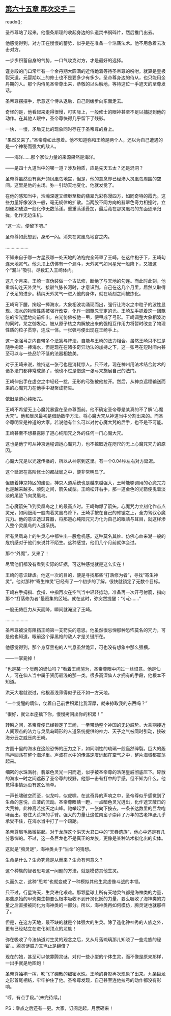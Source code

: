 ## [第六十五章 再次交手 二](https://www.xxbiquge.com/11_11207/9080954.html)
readx();

  圣帝尊站了起来。他慢条斯理的收起身边的仙道焚书纲碎片，然后推门出去。

  他感觉得到，对方正在慢慢的蓄势，似乎是在准备一个浩荡法术。他不用急着去攻击对方。

  一步步积蓄自身的气势，一口气攻克对方，才是最好的选择。

  谨身殿的门口常年有一个金丹期大圆满的近侍跪着等待圣帝尊的吩咐。就算是皇极裂天道，元婴期以上的修士也不是要多少有多少。圣帝尊身边的侍从，也只能用金丹期的人。那个内侍见圣帝尊出来，恭敬的以头触地，等待这位一手遮天的至尊发话。

  圣帝尊摆摆手，示意这个侍从退后，自己则缓步向东面走去。

  奇怪的是，他看起来走得很慢，可实际上，一般修士的眼神甚至不足以捕捉到他的动作。在其他人眼中，圣帝尊快得几乎留下了残影。

  一快，一慢，矛盾无比的现象同时存在于圣帝尊的身上。

  “果然又来了。”圣帝尊如此想着。他不知道弥和王崎是两个人，还以为自己遭遇的是一个神秘而强大的敌人。

  ——海洋……那个家伙力量的来源果然是海洋。

  ——是四十九道当中的哪一道？涉及物质，应是先天五太？还是混洞？

  圣帝尊虽然没有离开领凤凰岛地宫，但是，他的意念却已经渗入灵凰岛周围的空间。这里是他的主场。弥一引动天地变化，他就发觉了。

  在他的感知当中，浩瀚深邃又缥缈至极的翡翠光彩弥漫四方，如同奇特的霞光。这些力量好像波浪一般，毫无规律的扩散。当两股不同方向的翡翠色奇力相撞时，立刻便如破浪一般化作无数荡漾。重重荡漾叠加，最后竟在那灵凰岛的东面逐渐归拢，化作无边生机。

  “这一次，便留下吧。”

  圣帝尊如此想到，身形一闪。消失在灵凰岛地宫之内。

  ………………

  不知来自于哪一方星辰哪一处天地的法袍完全笼罩了王崎。在这件袍子下，王崎勾连天地灵气。他头顶上仿佛有一个漏斗，天外灵气如同星光一般降下，又被这个“漏斗”吸引。尽数汇入王崎体内。

  这几个月来，王崎一直伪装做一个古法修，断绝了与天地的勾连。而此时此刻，他重新勾连天外灵气、接驳气脉长河时，才意识到。自己在这几个月里，居然又取得了长足的进步。精纯天外灵气一进入他的身体，就在顷刻之间被炼化。

  王崎弯下腰，掬起一捧海水，大象相波功涌现而出，强行让海水之中粒子的波性显现。海水的物理性质被强行改变，化作一团飘忽无定的光。王崎左手抓着这一团飘忽的宝光猛地向前伸出，白光仿佛被他一甩，便甩成了弓形。王崎调整大象相波功的同时，龙之御发动。被从原子核之内解放出来的强相互作用力将暂时改变了物理性质的粒子贯穿，连成一体。一张强弓便出现在王崎手上。

  这一张强弓之内自带多个法篆与阵法，自能与王崎的法力相合。虽然王崎只不过是随手掬起一捧海水，但是现在在诸多奇异功法的加持之下，这一张弓在短时间内甚至可以与一些品阶不低的法器相媲美。

  对于王崎来说，维持这一张弓也是消耗惊人。只不过，现在神州用法术结合射术的诸多法门都非常成熟了，他也不过是借这一张弓来施展自己的法门。

  王崎伸出手在虚空之中轻轻一捻，无形的弓弦被他拉开。然后，从神京远程输送而来的心魔咒力在他手中凝聚成箭矢。

  依旧是道心纯阳咒。

  王崎不希望无上心魔咒暴露在圣帝尊面前。他不确定圣帝尊是某真的不了解“心魔大咒”。他和辰风最初是借助数学方法。将心魔大咒从神道当中分割出来的。而圣帝尊明显是神道的大家。若说他有什么可以对付心魔大咒的后手，也不是不可能。

  王崎甚至不想暴露除了道心纯阳咒之外的任何一门心魔大咒。

  这也是他宁可从神京远程调运心魔咒力，也不掠取近在咫尺的无上心魔咒咒力的原因。

  心魔大咒是以光速传播的，所以从神京到这里。有一个0.04秒左右对方延迟。

  这个延迟在高阶修士的都战局之中，便非常明显了。

  但随着神京特区的建设，神京人道系统也是越来越强大，王崎能够调用的心魔咒力也是越来越多。顷刻之间，箭矢成型。王崎松开右手，那一道金色的光箭便曳着淡淡的尾迹飞向灵凰岛。

  当心魔箭矢飞到灵凰岛之上的最高点时。王崎殉爆了箭矢。心魔咒力立刻化作点点灵光，如同细雨一般向着灵凰岛降下。王崎手按在自己的臂铠之上，全力驾驭心魔咒力。他的意识透过算器，将那道心纯阳咒咒力化为自己的眼睛与耳目，就这样渗入整个灵凰岛的人道系统。

  所有灵凰岛上的生灵心中都生出一股危机感。这种莫名其妙、仿佛心血来潮一般的危机感对于他们来说并不陌生。这种感觉，他们几个月前就体会过。

  那个“外魔”，又来了！

  尽管他们都没有看到实际的证据，可这种感觉就是这么实在！

  王崎的意识肆虐。他这一次的目的，便是寻找那些“打落修为者”，寻找“寄生神灵”。他对那种“寄生神灵”已经有了一个初步的了解，很快就锁定了无数个目标。

  王崎右手拇指、食指、中指再次在空气当中轻轻捻动，准备再一次开弓射箭，指向那个“打落修为者”最密集的区域。就在这时，弥突然提醒：“小心……”

  一股无俦巨力从天而降，瞬间就淹没了王崎。

  ………………

  圣帝尊被没有阻挡王崎第一支箭矢的意思。他虽然很忌惮那种恐怖莫名的咒力，可是他也知道，眼前这个穿黑袍的敌人才是关键所在。

  他感觉得到，那个身穿黑袍的人气息虽然诡异，可也没有想象中那么强横。

  ——一掌毙掉！

  “也是某一个觉醒的谪仙吗？”看着王崎施为，圣帝尊眼中闪过一丝恨意。他是仙人，可在仙人当中属于资历最浅的那一类。很多高深仙人才拥有的手段，他根本不知道。

  洪天大君就说过，他根基浅薄得似乎还不如一方天地。

  “一个觉醒的谪仙，仗着自己前世积累比我深厚，就来掠取我的东西吗？”

  “很好，就让本座擒下你，慢慢拷问出你的积累！”

  转瞬之间，圣帝尊便已经锁定了王崎，一拳带动整个神国的无边威势。大乘期接近人间顶点的法力与灵凰岛畸形的人道系统提供的神力、天子之气被同时引动，挟破海分云之威压向王崎。

  方圆十里的海水在这般恐怖的压力之下，如同刚性的琉璃一般轰然碎裂。巨大的轰鸣声回荡在整个海洋里。声波在水中的传递速度远超在空气之中，整片海域都震荡起来。

  细密的水珠溅射。翡翠色灵光一闪而逝，似乎被圣帝尊的浩荡皇威彻底压下。碎散的海水一时之间遮蔽了圣帝尊的视野。他那一击有打中的手感。但不知为什么。他觉得事情远没有这么简单。

  一声长啸破空而至，似龙吟，似虎啸。在这奇异的声响之中，圣帝尊似乎感觉到了生命的喜悦，血液的流动。圣帝尊眼睛一瞪，一点暗色灵光迸出，化作遮天蔽日的大荒神。此神高若接天之山峰。祂举起手，一张向下按去，一条长达数里的巨龙咆哮而出，卷住大荒神的手臂。强大的力量让这位南蛮子崇拜了万年的古老神祇几乎承受不住，在海水当中打了一个踉跄。

  圣帝尊眉毛微微挑起。对于龙族这个洪天大君口中的“天眷遗族”，他心中还是有几分忌惮的。不过，这一条巨龙也不是真正的龙族，更像是某种法术拟化出的实体。

  这就是“腾灵谜”，海神类关于“生命”的猜想。

  生命是什么？生命究竟是从而来？生命有何意义？

  这个种族的智者思考这一问题的方法，就是模仿其他生灵。

  久而久之，这种“思考”也就变成了一种模拟其他生灵虚像斗战的本领。

  只不过，行星海天，生灵进化艰难。那颗星球上所有天地灵气都是海神类的力量，那些原始的甲壳类生物要么根本吸收不到开灵化妖的力量，要么吸收了海神类的力量之后直接被同化为海神类的一部分。所以，海神类再如何模仿，腾灵谜也就那样了。

  但是，在这方天地，最不缺的就是个体强大的生灵。除了造化钟神秀的人族之外，更有已经站立在进化树顶点的龙族！

  弥在吸收了今法仙道对生灵的观念之后，又从月落琉璃那儿知晓了一些龙族的秘密，。腾灵谜威力又岂止是翻倍？

  现在的她，甚至可以依靠腾灵谜，对付一些小型的个体生灵，而不像是原来那样，一出手就是地图炮！

  圣帝尊袖袍一挥，吹飞了硼散的细密水珠。王崎的身影再次现象了出来。九条巨龙之形首尾相结，牢牢护住了他。圣帝尊发现，自己甚至连他拉弓的动作都没有影响。

  “哼，有点手段。”(未完待续。)

  PS：零点之后还有一更。大家，订阅走起，月票砸来！
